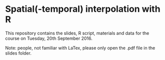 # Spatial(-temporal) interpolation with R

This repository contains the slides, R script, materials and data for the course on Tuesday, 20th September 2016.

Note: people, not familiar with LaTex, please only open the .pdf file in the slides folder.